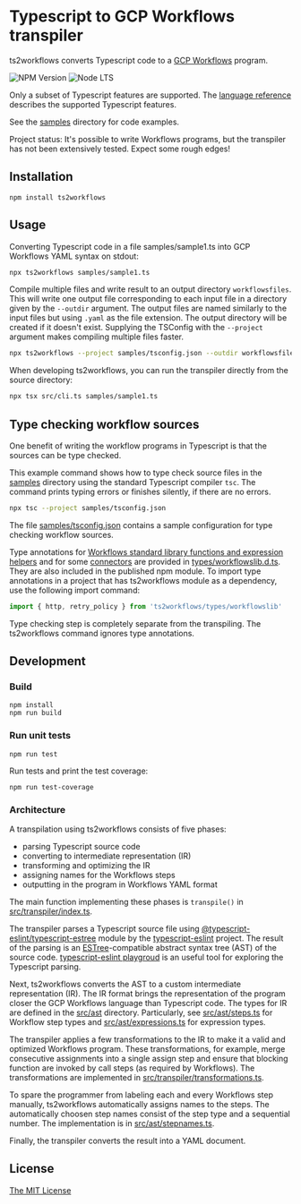 # Typescript to GCP Workflows transpiler

ts2workflows converts Typescript code to a [GCP Workflows](https://cloud.google.com/workflows/docs/apis) program.

![NPM Version](https://img.shields.io/npm/v/ts2workflows)
![Node LTS](https://img.shields.io/node/v-lts/ts2workflows)

Only a subset of Typescript features are supported. The [language reference](language_reference.md) describes the supported Typescript features.

See the [samples](samples) directory for code examples.

Project status: It's possible to write Workflows programs, but the transpiler has not been extensively tested. Expect some rough edges!

## Installation

```
npm install ts2workflows
```

## Usage

Converting Typescript code in a file samples/sample1.ts into GCP Workflows YAML syntax on stdout:

```sh
npx ts2workflows samples/sample1.ts
```

Compile multiple files and write result to an output directory `workflowsfiles`. This will write one output file corresponding to each input file in a directory given by the `--outdir` argument. The output files are named similarly to the input files but using `.yaml` as the file extension. The output directory will be created if it doesn't exist. Supplying the TSConfig with the `--project` argument makes compiling multiple files faster.

```sh
npx ts2workflows --project samples/tsconfig.json --outdir workflowsfiles samples/*.ts
```

When developing ts2workflows, you can run the transpiler directly from the source directory:

```sh
npx tsx src/cli.ts samples/sample1.ts
```

## Type checking workflow sources

One benefit of writing the workflow programs in Typescript is that the sources can be type checked.

This example command shows how to type check source files in the [samples](samples) directory using the standard Typescript compiler `tsc`. The command prints typing errors or finishes silently, if there are no errors.

```sh
npx tsc --project samples/tsconfig.json
```

The file [samples/tsconfig.json](samples/tsconfig.json) contains a sample configuration for type checking workflow sources.

Type annotations for [Workflows standard library functions and expression helpers](https://cloud.google.com/workflows/docs/reference/stdlib/overview) and for some [connectors](https://cloud.google.com/workflows/docs/reference/googleapis) are provided in [types/workflowslib.d.ts](types/workflowslib.d.ts). They are also included in the published npm module. To import type annotations in a project that has ts2workflows module as a dependency, use the following import command:

```javascript
import { http, retry_policy } from 'ts2workflows/types/workflowslib'
```

Type checking step is completely separate from the transpiling. The ts2workflows command ignores type annotations.

## Development

### Build

```
npm install
npm run build
```

### Run unit tests

```
npm run test
```

Run tests and print the test coverage:

```
npm run test-coverage
```

### Architecture

A transpilation using ts2workflows consists of five phases:

- parsing Typescript source code
- converting to intermediate representation (IR)
- transforming and optimizing the IR
- assigning names for the Workflows steps
- outputting in the program in Workflows YAML format

The main function implementing these phases is `transpile()` in [src/transpiler/index.ts](src/transpiler/index.ts).

The transpiler parses a Typescript source file using [@typescript-eslint/typescript-estree](https://www.npmjs.com/package/@typescript-eslint/typescript-estree) module by the [typescript-eslint](https://typescript-eslint.io/) project. The result of the parsing is an [ESTree](https://github.com/estree/estree/blob/master/README.md)-compatible abstract syntax tree (AST) of the source code. [typescript-eslint playgroud](https://typescript-eslint.io/play/) is an useful tool for exploring the Typescript parsing.

Next, ts2workflows converts the AST to a custom intermediate representation (IR). The IR format brings the representation of the program closer the GCP Workflows language than Typescript code. The types for IR are defined in the [src/ast](src/ast) directory. Particularly, see [src/ast/steps.ts](src/ast/steps.ts) for Workflow step types and [src/ast/expressions.ts](src/ast/expressions.ts) for expression types.

The transpiler applies a few transformations to the IR to make it a valid and optimized Workflows program. These transformations, for example, merge consecutive assignments into a single assign step and ensure that blocking function are invoked by call steps (as required by Workflows). The transformations are implemented in [src/transpiler/transformations.ts](src/transpiler/transformations.ts).

To spare the programmer from labeling each and every Workflows step manually, ts2workflows automatically assigns names to the steps. The automatically choosen step names consist of the step type and a sequential number. The implementation is in [src/ast/stepnames.ts](src/ast/stepnames.ts).

Finally, the transpiler converts the result into a YAML document.

## License

[The MIT License](LICENSE)
